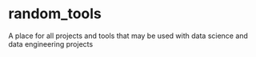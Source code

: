 # random_tools
A place for all projects and tools that may be used with data science and data engineering projects

